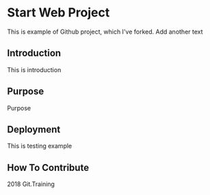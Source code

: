 # Start Web Project

This is example of Github project, which I've forked.
Add another text

## Introduction

This is introduction

## Purpose

Purpose

## Deployment

This is testing example


## How To Contribute

2018 Git.Training